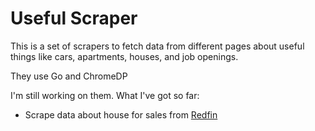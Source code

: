 # Useful Scraper
This is a set of scrapers to fetch data from different pages about useful things like cars, apartments, houses, and job openings. 

They use Go and ChromeDP

I'm still working on them. What I've got so far: 
- Scrape data about house for sales from [Redfin](https://www.redfin.com/)